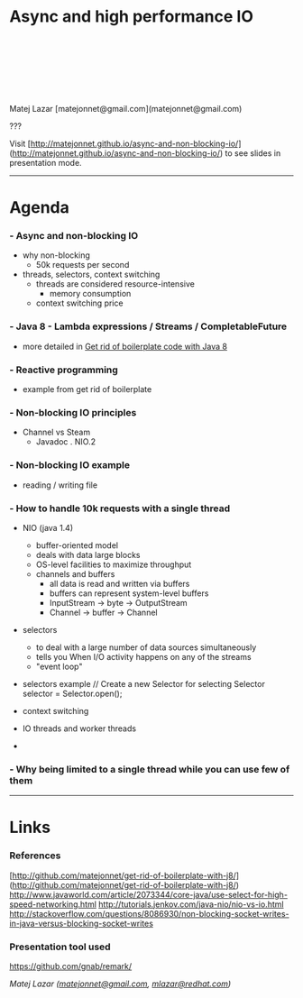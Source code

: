 
Async and high performance IO
=============================
<br />
<br />
<br />
<br />
<br />
<br />
<br />
Matej Lazar [matejonnet@gmail.com](matejonnet@gmail.com)

???

Visit [http://matejonnet.github.io/async-and-non-blocking-io/] (http://matejonnet.github.io/async-and-non-blocking-io/) to see slides in presentation mode.

---

Agenda
======

### - Async and non-blocking IO
- why non-blocking
    - 50k requests per second
- threads, selectors, context switching
    - threads are considered resource-intensive
        - memory consumption
    - context switching price

### - Java 8 - Lambda expressions / Streams / CompletableFuture
 - more detailed in [Get rid of boilerplate code with Java 8](http://github.com/matejonnet/get-rid-of-boilerplate-with-j8/)

### - Reactive programming
- example from get rid of boilerplate

### - Non-blocking IO principles
- Channel vs Steam
    - Javadoc
. NIO.2

### - Non-blocking IO example
- reading / writing file

### - How to handle 10k requests with a single thread
- NIO (java 1.4)
    - buffer-oriented model
    - deals with data large blocks
    - OS-level facilities to maximize throughput
    - channels and buffers
        - all data is read and written via buffers
        - buffers can represent system-level buffers
        - InputStream -> byte -> OutputStream
        - Channel -> buffer -> Channel

- selectors
    - to deal with a large number of data sources simultaneously
    - tells you When I/O activity happens on any of the streams
    - "event loop"

- selectors example
      // Create a new Selector for selecting
      Selector selector = Selector.open();


- context switching
- IO threads and worker threads
-

### - Why being limited to a single thread while you can use few of them

---

Links
=====

### References

[http://github.com/matejonnet/get-rid-of-boilerplate-with-j8/] (http://github.com/matejonnet/get-rid-of-boilerplate-with-j8/)
http://www.javaworld.com/article/2073344/core-java/use-select-for-high-speed-networking.html
http://tutorials.jenkov.com/java-nio/nio-vs-io.html
http://stackoverflow.com/questions/8086930/non-blocking-socket-writes-in-java-versus-blocking-socket-writes


### Presentation tool used
https://github.com/gnab/remark/

*Matej Lazar (matejonnet@gmail.com, mlazar@redhat.com)*
